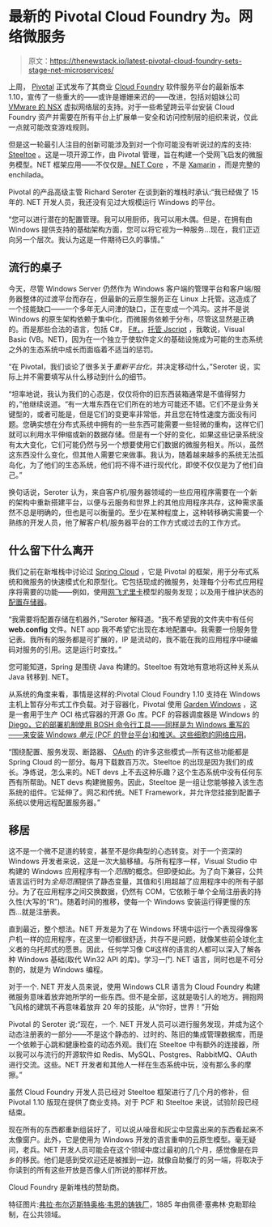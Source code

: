 # 最新的 Pivotal Cloud Foundry 为。网络微服务

> 原文：<https://thenewstack.io/latest-pivotal-cloud-foundry-sets-stage-net-microservices/>

上周， [Pivotal](https://pivotal.io/) 正式发布了其商业 [Cloud Foundry](https://pivotal.io/platform) 软件服务平台的最新版本 1.10，宣传了一些重大的——或许是姗姗来迟的——改进，包括对姐妹公司 [VMware 的 NSX](http://www.vmware.com/products/nsx.html) 虚拟网络层的支持。对于一些希望跨云平台安装 Cloud Foundry 资产并需要在所有平台上扩展单一安全和访问控制层的组织来说，仅此一点就可能改变游戏规则。

但是这一轮最引人注目的创新可能涉及到对一个你可能没有听说过的库的支持: [Steeltoe](http://steeltoe.io/) 。这是一项开源工作，由 Pivotal 管理，旨在构建一个受网飞启发的微服务模型。NET 框架应用——不仅仅是[。NET Core](https://www.microsoft.com/net/core#windowsvs2017) ，不是 [Xamarin](https://www.xamarin.com/) ，而是完整的 enchilada。

Pivotal 的产品高级主管 Richard Seroter 在谈到新的堆栈时承认:“我已经做了 15 年的. NET 开发人员，我还没有见过大规模运行 Windows 的平台。

“您可以进行潜在的配置管理。我可以用厨师，我可以用木偶。但是，在拥有由 Windows 提供支持的基础架构方面，您可以将它视为一种服务…现在，我们正迈向另一个层次。我认为这是一件期待已久的事情。”

## 流行的桌子

今天，尽管 Windows Server 仍然作为 Windows 客户端的管理平台和客户端/服务器整体的过渡平台而存在，但最新的云原生服务正在 Linux 上托管。这造成了一个技能缺口——一个多年无人问津的缺口，正在变成一个鸿沟。这并不是说 Windows 的原生架构依赖于集中化，而微服务依赖于分布，尽管这显然是正确的。而是那些合法的语言，包括 C#， [F#，](http://fsharp.org/)，[托管 Jscript](https://blogs.msdn.microsoft.com/gauravseth/2007/08/16/difference-between-jscript-jscript-net-and-managed-jscript/) ，我敢说，Visual Basic (VB。NET)，因为在一个独立于使软件定义的基础设施成为可能的生态系统之外的生态系统中成长而面临着不适当的惩罚。

“在 Pivotal，我们谈论了很多关于*重新平台化*，并决定移动什么，”Seroter 说，实际上并不需要填写从什么移动到什么的细节。

“坦率地说，我认为我们的心态是，仅仅将你的旧东西装箱通常是不值得努力的，”他继续说道。“有一大堆东西在它们所在的地方可能还不错。它们不是业务关键型的，或者可能是，但是它们的变更率非常低，并且您在特性速度方面没有问题。您确实想在分布式系统中拥有的一些东西可能需要一些轻微的重构，这样它们就可以利用水平伸缩或新的数据存储。但是有一个好的变化，如果这些记录系统没有太大变化，它们可能仍然与另一个想要使用它们数据的微服务相关。所以，虽然这东西没什么变化，但其他人需要它来做事。我认为，随着越来越多的系统无法孤岛化，为了他们的生态系统，他们将不得不进行现代化，即使不仅仅是为了他们自己。”

换句话说，Seroter 认为，来自客户机/服务器领域的一些应用程序需要在一个新的架构中重新搭建平台，以便与云服务和世界上的其他应用程序共存，这种需求虽然不总是明确的，但也是可以衡量的。至少在某种程度上，这种转移确实需要一个熟练的开发人员，他了解客户机/服务器平台的工作方式或过去的工作方式。

## 什么留下什么离开

我们之前在新堆栈中讨论过 [Spring Cloud](https://thenewstack.io/video-service-discovery-made-easy-spring-cloud-config/) ，它是 Pivotal 的框架，用于分布式系统和微服务的快速模式化和原型化。它包括现成的微服务，处理每个分布式应用程序将需要的功能——例如，使用[网飞尤里卡](https://github.com/Netflix/eureka)模型的服务发现；以及用于维护状态的[配置存储器](https://github.com/SteelToeOSS/Configuration)。

“我需要将配置存储在机器外，”Seroter 解释道。“我不希望我的文件夹中有任何 **web.config** 文件。NET app 我不希望它出现在本地配置中。我需要一份服务登记表。我所有的服务都是可扩展的，IP 是流动的，我不能在我的应用程序中硬编码对服务的引用。这是运行时查找。”

您可能知道，Spring 是围绕 Java 构建的。Steeltoe 有效地有意地将这种关系从 Java 转移到. NET。

从系统的角度来看，事情是这样的:Pivotal Cloud Foundry 1.10 支持在 Windows 主机上暂存分布式工作负载。对于容器化，Pivotal 使用 [Garden Windows](https://github.com/cloudfoundry/garden-windows) ，这是一套用于生产 OCI 格式容器的开源 Go 库。PCF 的容器调度器是 Windows 的 [Diego，它的部署机制使用 BOSH 命令行工具——同样是为 Windows 重写的——来安装 Windows *单元* (PCF 的登台平台)和](https://docs.pivotal.io/pivotalcf/1-7/opsguide/deploying-diego.html)[推送。这些细胞的网络应用](https://docs.pivotal.io/pivotalcf/1-8/windows/push-windows-apps.html)。

“围绕配置、服务发现、断路器、 [OAuth](https://oauth.io/home) 的许多这些模式—所有这些功能都是 Spring Cloud 的一部分。每月下载数百万次。Steeltoe 的出现是因为我们的成长。净练说，怎么来的。NET devs 上不去这种乐趣？这个生态系统中没有任何东西有所帮助。NET devs 构建微服务。因此，Steeltoe 是一组让您能够接入该生态系统的组件。它延伸了。网芯和传统。NET Framework，并允许您挂接到配置子系统以使用远程配置服务器。”

## 移居

这不是一个微不足道的转变，甚至不是你典型的心态转变。对于一个资深的 Windows 开发者来说，这是一次大脑移植。与所有程序一样，Visual Studio 中构建的 Windows 应用程序有一个*范围*的概念。但即便如此。为了向下兼容，公共语言运行时为*全局范围*提供了静态变量，其值和引用超越了应用程序中的所有子部分。为了在应用程序之间交换数据，仍然有 COM，它依赖于单个全局注册表的持久性(大写的“R”)。随着时间的推移，使每一个 Windows 安装运行得更慢的东西…就是注册表。

直到最近，整个想法。NET 开发是为了在 Windows 环境中运行一个表现得像客户机一样的应用程序，在这里一切都很舒适，共存不是问题，就像某些前全球化主义者的乌托邦式的愿景。因此，任何学习像 C#这样的语言的人都可以深入了解各种 Windows 基础(取代 Win32 API 的库)。学习一门. NET 语言，同时也是不可分割的，就是为 Windows 编程。

对于一个. NET 开发人员来说，使用 Windows CLR 语言为 Cloud Foundry 构建微服务意味着放弃她所学的一些东西。但不是全部，这就是吸引人的地方。拥抱网飞风格的建筑不再意味着放弃 20 年的技能，从“你好，世界！”开始

Pivotal 的 Seroter 说:“现在，一个. NET 开发人员可以进行服务发现，并成为这个动态注册表的一部分——不是这个静态的、过时的、陈旧的集成管理数据库，而是一个依赖于心跳和健康检查的动态外观。我们在 Steeltoe 中有额外的连接器，所以我可以与流行的开源软件如 Redis、MySQL、Postgres、RabbitMQ、OAuth 进行交流。这些。NET 开发者和其他人一样在生态系统中玩，没有那么多的摩擦。”

虽然 Cloud Foundry 开发人员已经对 Steeltoe 框架进行了几个月的修补，但 Pivotal 1.10 版现在提供了商业支持。对于 PCF 和 Steeltoe 来说，试验阶段已经结束。

现在所有的东西都重新组装好了，可以说从噪音和灰尘中显露出来的东西看起来不太像窗户。此外，它是使用为 Windows 开发的语言重申的云原生模型。毫无疑问，老兵。NET 开发人员可能会在这个领域中度过最初的几个月，感觉像是在异乡的移民。他们是感到受欢迎还是被推到一边，就像自助餐厅的另一端，将取决于你读到的所有这些开放是否像人们所说的那样开放。

Cloud Foundry 是新堆栈的赞助商。

特征图片:[弗拉·布尔迈斯特奥格·韦恩的铸铁厂](https://en.wikipedia.org/wiki/Foundry#/media/File:Burmeister_og_Wain_(1885_painting).jpg)，1885 年由佩德·塞弗林·克勒耶绘制，在公共领域。

<svg xmlns:xlink="http://www.w3.org/1999/xlink" viewBox="0 0 68 31" version="1.1"><title>Group</title> <desc>Created with Sketch.</desc></svg>